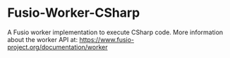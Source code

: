 
# Fusio-Worker-CSharp

A Fusio worker implementation to execute CSharp code.
More information about the worker API at:
https://www.fusio-project.org/documentation/worker
